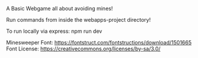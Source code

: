 A Basic Webgame all about avoiding mines!

Run commands from inside the webapps-project directory!

To run locally via express: npm run dev

Minesweeper Font: https://fontstruct.com/fontstructions/download/1501665
Font License: https://creativecommons.org/licenses/by-sa/3.0/